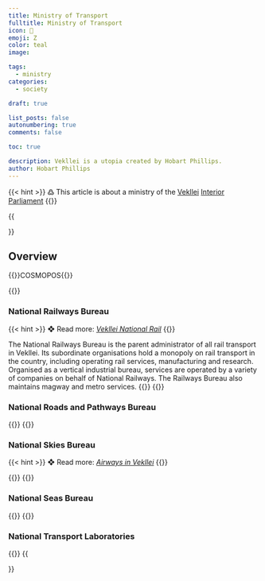 ```yaml
---
title: Ministry of Transport
fulltitle: Ministry of Transport
icon: 🚃
emoji: Ζ
color: teal
image: 

tags: 
  - ministry
categories:
  - society

draft: true

list_posts: false
autonumbering: true
comments: false

toc: true

description: Vekllei is a utopia created by Hobart Phillips.
author: Hobart Phillips
---
```

{{< hint >}}
߷ This article is about a ministry of the [Vekllei](/utopia/vekllei/) [Interior Parliament](/utopia/society/state/government/interior/)
{{</hint>}}

{{<section>}}
## Overview
{{<boxtag teal>}}COSMOPOS{{</boxtag>}}

{{<outline>}}
### National Railways Bureau

{{< hint >}}
❖ Read more: *[Vekllei National Rail](/utopia/society/industry/rail/)*
{{</hint>}}

The National Railways Bureau is the parent administrator of all rail transport in Vekllei. Its subordinate organisations hold a monopoly on rail transport in the country, including operating rail services, manufacturing and research. Organised as a vertical industrial bureau, services are operated by a variety of companies on behalf of National Railways. The Railways Bureau also maintains magway and metro services.
{{</outline>}}
{{<outline>}}
### National Roads and Pathways Bureau
{{</outline>}}
{{<outline>}}
### National Skies Bureau
{{< hint >}}
❖ Read more: *[Airways in Vekllei](/utopia/society/industry/air/)*
{{</hint>}}

{{</outline>}}
{{<outline>}}
### National Seas Bureau
{{</outline>}}
{{<outline>}}
### National Transport Laboratories
{{</outline>}}
{{</section>}}
